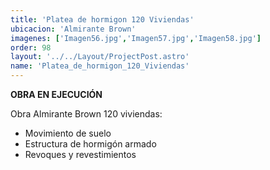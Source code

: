 ```yaml
---
title: 'Platea de hormigon 120 Viviendas'
ubicacion: 'Almirante Brown'
imagenes: ['Imagen56.jpg','Imagen57.jpg','Imagen58.jpg']
order: 98
layout: '../../Layout/ProjectPost.astro'
name: 'Platea_de_hormigon_120_Viviendas'
---
```

**OBRA EN EJECUCIÓN**

Obra Almirante Brown 120 viviendas:
- Movimiento de suelo
- Estructura de hormigón armado
- Revoques y revestimientos
